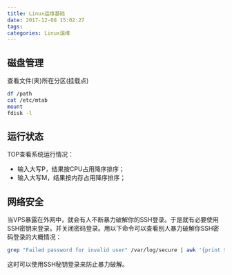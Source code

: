 ```yaml
---
title: Linux运维基础
date: 2017-12-08 15:02:27
tags:
categories: Linux运维
---
```


## 磁盘管理
查看文件(夹)所在分区(挂载点)
```bash
df /path
cat /etc/mtab
mount
fdisk -l
```
## 运行状态
TOP查看系统运行情况：
- 输入大写P，结果按CPU占用降序排序；
- 输入大写M，结果按内存占用降序排序；



## 网络安全

当VPS暴露在外网中，就会有人不断暴力破解你的SSH登录。于是就有必要使用SSH密钥来登录。并关闭密码登录。用以下命令可以查看别人暴力破解你SSH密码登录的大概情况：
```bash
grep "Failed password for invalid user" /var/log/secure | awk '{print $13}' | sort | uniq -c | sort -nr | more
```
这时可以使用SSH秘钥登录来防止暴力破解。